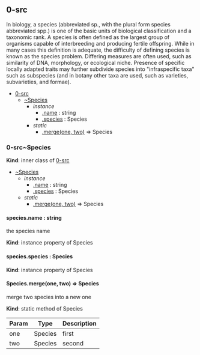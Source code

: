 ## 0-src
In biology, a species (abbreviated sp., with the plural form species abbreviated spp.) is one of the basic units of biological classification and a taxonomic rank. A species is often defined as the largest group of organisms capable of interbreeding and producing fertile offspring. While in many cases this definition is adequate, the difficulty of defining species is known as the species problem. Differing measures are often used, such as similarity of DNA, morphology, or ecological niche. Presence of specific locally adapted traits may further subdivide species into "infraspecific taxa" such as subspecies (and in botany other taxa are used, such as varieties, subvarieties, and formae).


* [0-src](#markdown-header-0src)
    * [~Species](#markdown-header-0srcspecies)
        * _instance_
            * [.name](#markdown-header-speciesname-string) : string
            * [.species](#markdown-header-speciesspecies-species) : Species
        * _static_
            * [.merge(one, two)](#markdown-header-speciesmergeone-two-species) ⇒ Species

### 0-src~Species
**Kind**: inner class of [0-src](#markdown-header-0src)  

* [~Species](#markdown-header-0srcspecies)
    * _instance_
        * [.name](#markdown-header-speciesname-string) : string
        * [.species](#markdown-header-speciesspecies-species) : Species
    * _static_
        * [.merge(one, two)](#markdown-header-speciesmergeone-two-species) ⇒ Species

#### species.name : string
the species name

**Kind**: instance property of Species  
#### species.species : Species
**Kind**: instance property of Species  
#### Species.merge(one, two) ⇒ Species
merge two species into a new one

**Kind**: static method of Species  

| Param | Type | Description |
| --- | --- | --- |
| one | Species | first |
| two | Species | second |

